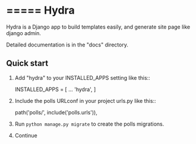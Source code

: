 =====
Hydra
=====

Hydra is a Django app to build templates easily, and generate site page like django admin.

Detailed documentation is in the "docs" directory.

Quick start
-----------

1. Add "hydra" to your INSTALLED_APPS setting like this::

    INSTALLED_APPS = [
        ...
        'hydra',
    ]

2. Include the polls URLconf in your project urls.py like this::

    path('polls/', include('polls.urls')),

3. Run ``python manage.py migrate`` to create the polls migrations.

4. Continue